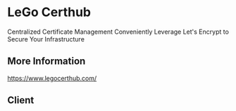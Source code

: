 # LeGo Certhub
Centralized Certificate Management
Conveniently Leverage Let&apos;s Encrypt to Secure Your Infrastructure

## More Information
https://www.legocerthub.com/

## Client
